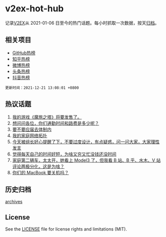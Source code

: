 # v2ex-hot-hub

 记录[V2EX](https://www.v2ex.com/)从 2021-01-06 日至今的热门话题。每小时抓取一次数据，按天[归档](archives)。
 
 ## 相关项目

- [GitHub热榜](https://github.com/lonnyzhang423/github-hot-hub)
- [知乎热榜](https://github.com/lonnyzhang423/zhihu-hot-hub)
- [微博热榜](https://github.com/lonnyzhang423/weibo-hot-hub)
- [头条热榜](https://github.com/lonnyzhang423/toutiao-hot-hub)
- [抖音热榜](https://github.com/lonnyzhang423/douyin-hot-hub)


 `更新时间：2021-12-21 13:08:01 +0800`

## 热议话题

1. [我的游戏《魔旅之塔》将要发售了。](https://www.v2ex.com/t/823323)
1. [想问问各位，你们通勤时间和路费是多少呢？](https://www.v2ex.com/t/823452)
1. [要不要应届去体制内](https://www.v2ex.com/t/823309)
1. [我的家庭网络拓扑](https://www.v2ex.com/t/823321)
1. [今天被组长好心提醒了下，不要过度设计，有点疑惑，问一问大家，大家理性发言](https://www.v2ex.com/t/823347)
1. [觉得每天自己的时间好短，为啥又穷又忙没钱还没时间](https://www.v2ex.com/t/823340)
1. [家庭第二辆车，太太开，她看上 Model3 了，但我看 B 站、B 乎、水木、V 站评论两极分化，这是为啥？](https://www.v2ex.com/t/823449)
1. [你们的 MacBook 要关机吗？](https://www.v2ex.com/t/823406)

## 历史归档

[archives](archives)

## License

See the [LICENSE](LICENSE) file for license rights and limitations (MIT).
